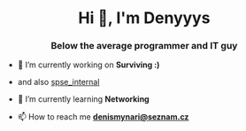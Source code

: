 <h1 align="center">Hi 👋, I'm Denyyys</h1>
<h3 align="center">Below the average programmer and IT guy</h3>

- 🔭 I’m currently working on **Surviving :)**
-  and also [spse_internal](https://github.com/denyyys/spse_internal)

- 🌱 I’m currently learning **Networking**

- 📫 How to reach me **denismynari@seznam.cz**

